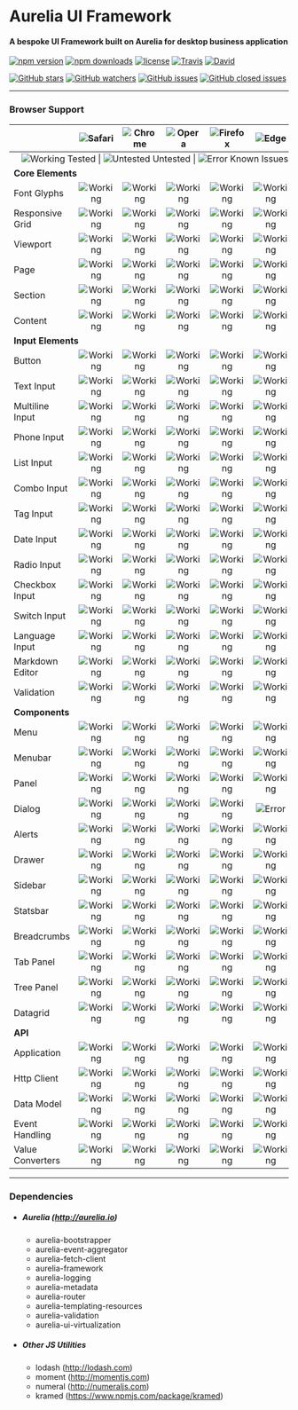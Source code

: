 # Aurelia UI Framework

#### A bespoke UI Framework built on Aurelia for desktop business application

[![npm version](https://img.shields.io/npm/v/aurelia-ui-framework.svg?style=flat-square)](https://www.npmjs.com/package/aurelia-ui-framework)
[![npm downloads](https://img.shields.io/npm/dt/aurelia-ui-framework.svg?style=flat-square)](https://www.npmjs.com/package/aurelia-ui-framework)
[![license](https://img.shields.io/github/license/adarshpastakia/aurelia-ui-framework.svg?style=flat-square)](https://github.com/adarshpastakia/aurelia-ui-framework/blob/master/LICENSE)
[![Travis](https://img.shields.io/travis/adarshpastakia/aurelia-ui-framework.svg?style=flat-square)](https://travis-ci.org/adarshpastakia/aurelia-ui-framework)
[![David](https://img.shields.io/david/adarshpastakia/aurelia-ui-framework.svg?style=flat-square)](https://github.com/adarshpastakia/aurelia-ui-framework)

[![GitHub stars](https://img.shields.io/github/stars/adarshpastakia/aurelia-ui-framework.svg?style=social&label=Star)](https://github.com/adarshpastakia/aurelia-ui-framework/stargazers)
[![GitHub watchers](https://img.shields.io/github/watchers/adarshpastakia/aurelia-ui-framework.svg?style=social&label=Watch)](https://github.com/adarshpastakia/aurelia-ui-framework/watchers)
[![GitHub issues](https://img.shields.io/github/issues/adarshpastakia/aurelia-ui-framework.svg?style=social&label=Issues)](https://github.com/adarshpastakia/aurelia-ui-framework/issues)
[![GitHub closed issues](https://img.shields.io/github/issues-closed/adarshpastakia/aurelia-ui-framework.svg?style=social&label=Closed%20Issues)](https://github.com/adarshpastakia/aurelia-ui-framework/issues?q=is%3Aissue+is%3Aclosed)


---

### Browser Support

<table>
<thead>
<tr>
<th></th>
<th style="text-align:center"><img src="http://i66.tinypic.com/2db3ypv.png" alt="Safari"></th>
<th style="text-align:center"><img src="http://i65.tinypic.com/5v0ff6.png" alt="Chrome"></th>
<th style="text-align:center"><img src="http://i64.tinypic.com/1z4y452.png" alt="Opera"></th>
<th style="text-align:center"><img src="http://i68.tinypic.com/2cgorw3.png" alt="Firefox"></th>
<th style="text-align:center"><img src="http://i65.tinypic.com/ebcupt.png" alt="Edge"></th>
</tr>
</thead>
<tbody>
<tr>
<td style="text-align:right" colspan="6"><img src="http://i63.tinypic.com/5v5c7c.png" alt="Working"> Tested | <img src="http://i67.tinypic.com/k2kix.png" alt="Untested"> Untested | <img src="http://i67.tinypic.com/wo6c7.png" alt="Error"> Known Issues</td>
</tr>
<tr>
<td colspan="6"><strong>Core Elements</strong></td>
</tr>
<tr>
<td>Font Glyphs</td>
<td style="text-align:center"><img src="http://i63.tinypic.com/5v5c7c.png" alt="Working"></td>
<td style="text-align:center"><img src="http://i63.tinypic.com/5v5c7c.png" alt="Working"></td>
<td style="text-align:center"><img src="http://i63.tinypic.com/5v5c7c.png" alt="Working"></td>
<td style="text-align:center"><img src="http://i63.tinypic.com/5v5c7c.png" alt="Working"></td>
<td style="text-align:center"><img src="http://i63.tinypic.com/5v5c7c.png" alt="Working"></td>
</tr>
<tr>
<td>Responsive Grid</td>
<td style="text-align:center"><img src="http://i63.tinypic.com/5v5c7c.png" alt="Working"></td>
<td style="text-align:center"><img src="http://i63.tinypic.com/5v5c7c.png" alt="Working"></td>
<td style="text-align:center"><img src="http://i63.tinypic.com/5v5c7c.png" alt="Working"></td>
<td style="text-align:center"><img src="http://i63.tinypic.com/5v5c7c.png" alt="Working"></td>
<td style="text-align:center"><img src="http://i63.tinypic.com/5v5c7c.png" alt="Working"></td>
</tr>
<tr>
<td>Viewport</td>
<td style="text-align:center"><img src="http://i63.tinypic.com/5v5c7c.png" alt="Working"></td>
<td style="text-align:center"><img src="http://i63.tinypic.com/5v5c7c.png" alt="Working"></td>
<td style="text-align:center"><img src="http://i63.tinypic.com/5v5c7c.png" alt="Working"></td>
<td style="text-align:center"><img src="http://i63.tinypic.com/5v5c7c.png" alt="Working"></td>
<td style="text-align:center"><img src="http://i63.tinypic.com/5v5c7c.png" alt="Working"></td>
</tr>
<tr>
<td>Page</td>
<td style="text-align:center"><img src="http://i63.tinypic.com/5v5c7c.png" alt="Working"></td>
<td style="text-align:center"><img src="http://i63.tinypic.com/5v5c7c.png" alt="Working"></td>
<td style="text-align:center"><img src="http://i63.tinypic.com/5v5c7c.png" alt="Working"></td>
<td style="text-align:center"><img src="http://i63.tinypic.com/5v5c7c.png" alt="Working"></td>
<td style="text-align:center"><img src="http://i63.tinypic.com/5v5c7c.png" alt="Working"></td>
</tr>
<tr>
<td>Section</td>
<td style="text-align:center"><img src="http://i63.tinypic.com/5v5c7c.png" alt="Working"></td>
<td style="text-align:center"><img src="http://i63.tinypic.com/5v5c7c.png" alt="Working"></td>
<td style="text-align:center"><img src="http://i63.tinypic.com/5v5c7c.png" alt="Working"></td>
<td style="text-align:center"><img src="http://i63.tinypic.com/5v5c7c.png" alt="Working"></td>
<td style="text-align:center"><img src="http://i63.tinypic.com/5v5c7c.png" alt="Working"></td>
</tr>
<tr>
<td>Content</td>
<td style="text-align:center"><img src="http://i63.tinypic.com/5v5c7c.png" alt="Working"></td>
<td style="text-align:center"><img src="http://i63.tinypic.com/5v5c7c.png" alt="Working"></td>
<td style="text-align:center"><img src="http://i63.tinypic.com/5v5c7c.png" alt="Working"></td>
<td style="text-align:center"><img src="http://i63.tinypic.com/5v5c7c.png" alt="Working"></td>
<td style="text-align:center"><img src="http://i63.tinypic.com/5v5c7c.png" alt="Working"></td>
</tr>
<tr>
<td colspan="6"><strong>Input Elements</strong></td>
</tr>
<tr>
<td>Button</td>
<td style="text-align:center"><img src="http://i63.tinypic.com/5v5c7c.png" alt="Working"></td>
<td style="text-align:center"><img src="http://i63.tinypic.com/5v5c7c.png" alt="Working"></td>
<td style="text-align:center"><img src="http://i63.tinypic.com/5v5c7c.png" alt="Working"></td>
<td style="text-align:center"><img src="http://i63.tinypic.com/5v5c7c.png" alt="Working"></td>
<td style="text-align:center"><img src="http://i63.tinypic.com/5v5c7c.png" alt="Working"></td>
</tr>
<tr>
<td>Text Input</td>
<td style="text-align:center"><img src="http://i63.tinypic.com/5v5c7c.png" alt="Working"></td>
<td style="text-align:center"><img src="http://i63.tinypic.com/5v5c7c.png" alt="Working"></td>
<td style="text-align:center"><img src="http://i63.tinypic.com/5v5c7c.png" alt="Working"></td>
<td style="text-align:center"><img src="http://i63.tinypic.com/5v5c7c.png" alt="Working"></td>
<td style="text-align:center"><img src="http://i63.tinypic.com/5v5c7c.png" alt="Working"></td>
</tr>
<tr>
<td>Multiline Input</td>
<td style="text-align:center"><img src="http://i63.tinypic.com/5v5c7c.png" alt="Working"></td>
<td style="text-align:center"><img src="http://i63.tinypic.com/5v5c7c.png" alt="Working"></td>
<td style="text-align:center"><img src="http://i63.tinypic.com/5v5c7c.png" alt="Working"></td>
<td style="text-align:center"><img src="http://i63.tinypic.com/5v5c7c.png" alt="Working"></td>
<td style="text-align:center"><img src="http://i63.tinypic.com/5v5c7c.png" alt="Working"></td>
</tr>
<tr>
<td>Phone Input</td>
<td style="text-align:center"><img src="http://i63.tinypic.com/5v5c7c.png" alt="Working"></td>
<td style="text-align:center"><img src="http://i63.tinypic.com/5v5c7c.png" alt="Working"></td>
<td style="text-align:center"><img src="http://i63.tinypic.com/5v5c7c.png" alt="Working"></td>
<td style="text-align:center"><img src="http://i63.tinypic.com/5v5c7c.png" alt="Working"></td>
<td style="text-align:center"><img src="http://i63.tinypic.com/5v5c7c.png" alt="Working"></td>
</tr>
<tr>
<td>List Input</td>
<td style="text-align:center"><img src="http://i63.tinypic.com/5v5c7c.png" alt="Working"></td>
<td style="text-align:center"><img src="http://i63.tinypic.com/5v5c7c.png" alt="Working"></td>
<td style="text-align:center"><img src="http://i63.tinypic.com/5v5c7c.png" alt="Working"></td>
<td style="text-align:center"><img src="http://i63.tinypic.com/5v5c7c.png" alt="Working"></td>
<td style="text-align:center"><img src="http://i63.tinypic.com/5v5c7c.png" alt="Working"></td>
</tr>
<tr>
<td>Combo Input</td>
<td style="text-align:center"><img src="http://i63.tinypic.com/5v5c7c.png" alt="Working"></td>
<td style="text-align:center"><img src="http://i63.tinypic.com/5v5c7c.png" alt="Working"></td>
<td style="text-align:center"><img src="http://i63.tinypic.com/5v5c7c.png" alt="Working"></td>
<td style="text-align:center"><img src="http://i63.tinypic.com/5v5c7c.png" alt="Working"></td>
<td style="text-align:center"><img src="http://i63.tinypic.com/5v5c7c.png" alt="Working"></td>
</tr>
<tr>
<td>Tag Input</td>
<td style="text-align:center"><img src="http://i63.tinypic.com/5v5c7c.png" alt="Working"></td>
<td style="text-align:center"><img src="http://i63.tinypic.com/5v5c7c.png" alt="Working"></td>
<td style="text-align:center"><img src="http://i63.tinypic.com/5v5c7c.png" alt="Working"></td>
<td style="text-align:center"><img src="http://i63.tinypic.com/5v5c7c.png" alt="Working"></td>
<td style="text-align:center"><img src="http://i63.tinypic.com/5v5c7c.png" alt="Working"></td>
</tr>
<tr>
<td>Date Input</td>
<td style="text-align:center"><img src="http://i63.tinypic.com/5v5c7c.png" alt="Working"></td>
<td style="text-align:center"><img src="http://i63.tinypic.com/5v5c7c.png" alt="Working"></td>
<td style="text-align:center"><img src="http://i63.tinypic.com/5v5c7c.png" alt="Working"></td>
<td style="text-align:center"><img src="http://i63.tinypic.com/5v5c7c.png" alt="Working"></td>
<td style="text-align:center"><img src="http://i63.tinypic.com/5v5c7c.png" alt="Working"></td>
</tr>
<tr>
<td>Radio Input</td>
<td style="text-align:center"><img src="http://i63.tinypic.com/5v5c7c.png" alt="Working"></td>
<td style="text-align:center"><img src="http://i63.tinypic.com/5v5c7c.png" alt="Working"></td>
<td style="text-align:center"><img src="http://i63.tinypic.com/5v5c7c.png" alt="Working"></td>
<td style="text-align:center"><img src="http://i63.tinypic.com/5v5c7c.png" alt="Working"></td>
<td style="text-align:center"><img src="http://i63.tinypic.com/5v5c7c.png" alt="Working"></td>
</tr>
<tr>
<td>Checkbox Input</td>
<td style="text-align:center"><img src="http://i63.tinypic.com/5v5c7c.png" alt="Working"></td>
<td style="text-align:center"><img src="http://i63.tinypic.com/5v5c7c.png" alt="Working"></td>
<td style="text-align:center"><img src="http://i63.tinypic.com/5v5c7c.png" alt="Working"></td>
<td style="text-align:center"><img src="http://i63.tinypic.com/5v5c7c.png" alt="Working"></td>
<td style="text-align:center"><img src="http://i63.tinypic.com/5v5c7c.png" alt="Working"></td>
</tr>
<tr>
<td>Switch Input</td>
<td style="text-align:center"><img src="http://i63.tinypic.com/5v5c7c.png" alt="Working"></td>
<td style="text-align:center"><img src="http://i63.tinypic.com/5v5c7c.png" alt="Working"></td>
<td style="text-align:center"><img src="http://i63.tinypic.com/5v5c7c.png" alt="Working"></td>
<td style="text-align:center"><img src="http://i63.tinypic.com/5v5c7c.png" alt="Working"></td>
<td style="text-align:center"><img src="http://i63.tinypic.com/5v5c7c.png" alt="Working"></td>
</tr>
<tr>
<td>Language Input</td>
<td style="text-align:center"><img src="http://i63.tinypic.com/5v5c7c.png" alt="Working"></td>
<td style="text-align:center"><img src="http://i63.tinypic.com/5v5c7c.png" alt="Working"></td>
<td style="text-align:center"><img src="http://i63.tinypic.com/5v5c7c.png" alt="Working"></td>
<td style="text-align:center"><img src="http://i63.tinypic.com/5v5c7c.png" alt="Working"></td>
<td style="text-align:center"><img src="http://i63.tinypic.com/5v5c7c.png" alt="Working"></td>
</tr>
<tr>
<td>Markdown Editor</td>
<td style="text-align:center"><img src="http://i63.tinypic.com/5v5c7c.png" alt="Working"></td>
<td style="text-align:center"><img src="http://i63.tinypic.com/5v5c7c.png" alt="Working"></td>
<td style="text-align:center"><img src="http://i63.tinypic.com/5v5c7c.png" alt="Working"></td>
<td style="text-align:center"><img src="http://i63.tinypic.com/5v5c7c.png" alt="Working"></td>
<td style="text-align:center"><img src="http://i63.tinypic.com/5v5c7c.png" alt="Working"></td>
</tr>
<tr>
<td>Validation</td>
<td style="text-align:center"><img src="http://i63.tinypic.com/5v5c7c.png" alt="Working"></td>
<td style="text-align:center"><img src="http://i63.tinypic.com/5v5c7c.png" alt="Working"></td>
<td style="text-align:center"><img src="http://i63.tinypic.com/5v5c7c.png" alt="Working"></td>
<td style="text-align:center"><img src="http://i63.tinypic.com/5v5c7c.png" alt="Working"></td>
<td style="text-align:center"><img src="http://i63.tinypic.com/5v5c7c.png" alt="Working"></td>
</tr>
<tr>
<td colspan="6"><strong>Components</strong></td>
</tr>
<tr>
<td>Menu</td>
<td style="text-align:center"><img src="http://i63.tinypic.com/5v5c7c.png" alt="Working"></td>
<td style="text-align:center"><img src="http://i63.tinypic.com/5v5c7c.png" alt="Working"></td>
<td style="text-align:center"><img src="http://i63.tinypic.com/5v5c7c.png" alt="Working"></td>
<td style="text-align:center"><img src="http://i63.tinypic.com/5v5c7c.png" alt="Working"></td>
<td style="text-align:center"><img src="http://i63.tinypic.com/5v5c7c.png" alt="Working"></td>
</tr>
<tr>
<td>Menubar</td>
<td style="text-align:center"><img src="http://i63.tinypic.com/5v5c7c.png" alt="Working"></td>
<td style="text-align:center"><img src="http://i63.tinypic.com/5v5c7c.png" alt="Working"></td>
<td style="text-align:center"><img src="http://i63.tinypic.com/5v5c7c.png" alt="Working"></td>
<td style="text-align:center"><img src="http://i63.tinypic.com/5v5c7c.png" alt="Working"></td>
<td style="text-align:center"><img src="http://i63.tinypic.com/5v5c7c.png" alt="Working"></td>
</tr>
<tr>
<td>Panel</td>
<td style="text-align:center"><img src="http://i63.tinypic.com/5v5c7c.png" alt="Working"></td>
<td style="text-align:center"><img src="http://i63.tinypic.com/5v5c7c.png" alt="Working"></td>
<td style="text-align:center"><img src="http://i63.tinypic.com/5v5c7c.png" alt="Working"></td>
<td style="text-align:center"><img src="http://i63.tinypic.com/5v5c7c.png" alt="Working"></td>
<td style="text-align:center"><img src="http://i63.tinypic.com/5v5c7c.png" alt="Working"></td>
</tr>
<tr>
<td>Dialog</td>
<td style="text-align:center"><img src="http://i63.tinypic.com/5v5c7c.png" alt="Working"></td>
<td style="text-align:center"><img src="http://i63.tinypic.com/5v5c7c.png" alt="Working"></td>
<td style="text-align:center"><img src="http://i63.tinypic.com/5v5c7c.png" alt="Working"></td>
<td style="text-align:center"><img src="http://i63.tinypic.com/5v5c7c.png" alt="Working"></td>
<td style="text-align:center"><img src="http://i67.tinypic.com/wo6c7.png" alt="Error"></td>
</tr>
<tr>
<td>Alerts</td>
<td style="text-align:center"><img src="http://i63.tinypic.com/5v5c7c.png" alt="Working"></td>
<td style="text-align:center"><img src="http://i63.tinypic.com/5v5c7c.png" alt="Working"></td>
<td style="text-align:center"><img src="http://i63.tinypic.com/5v5c7c.png" alt="Working"></td>
<td style="text-align:center"><img src="http://i63.tinypic.com/5v5c7c.png" alt="Working"></td>
<td style="text-align:center"><img src="http://i63.tinypic.com/5v5c7c.png" alt="Working"></td>
</tr>
<tr>
<td>Drawer</td>
<td style="text-align:center"><img src="http://i63.tinypic.com/5v5c7c.png" alt="Working"></td>
<td style="text-align:center"><img src="http://i63.tinypic.com/5v5c7c.png" alt="Working"></td>
<td style="text-align:center"><img src="http://i63.tinypic.com/5v5c7c.png" alt="Working"></td>
<td style="text-align:center"><img src="http://i63.tinypic.com/5v5c7c.png" alt="Working"></td>
<td style="text-align:center"><img src="http://i63.tinypic.com/5v5c7c.png" alt="Working"></td>
</tr>
<tr>
<td>Sidebar</td>
<td style="text-align:center"><img src="http://i63.tinypic.com/5v5c7c.png" alt="Working"></td>
<td style="text-align:center"><img src="http://i63.tinypic.com/5v5c7c.png" alt="Working"></td>
<td style="text-align:center"><img src="http://i63.tinypic.com/5v5c7c.png" alt="Working"></td>
<td style="text-align:center"><img src="http://i63.tinypic.com/5v5c7c.png" alt="Working"></td>
<td style="text-align:center"><img src="http://i63.tinypic.com/5v5c7c.png" alt="Working"></td>
</tr>
<tr>
<td>Statsbar</td>
<td style="text-align:center"><img src="http://i63.tinypic.com/5v5c7c.png" alt="Working"></td>
<td style="text-align:center"><img src="http://i63.tinypic.com/5v5c7c.png" alt="Working"></td>
<td style="text-align:center"><img src="http://i63.tinypic.com/5v5c7c.png" alt="Working"></td>
<td style="text-align:center"><img src="http://i63.tinypic.com/5v5c7c.png" alt="Working"></td>
<td style="text-align:center"><img src="http://i63.tinypic.com/5v5c7c.png" alt="Working"></td>
</tr>
<tr>
<td>Breadcrumbs</td>
<td style="text-align:center"><img src="http://i63.tinypic.com/5v5c7c.png" alt="Working"></td>
<td style="text-align:center"><img src="http://i63.tinypic.com/5v5c7c.png" alt="Working"></td>
<td style="text-align:center"><img src="http://i63.tinypic.com/5v5c7c.png" alt="Working"></td>
<td style="text-align:center"><img src="http://i63.tinypic.com/5v5c7c.png" alt="Working"></td>
<td style="text-align:center"><img src="http://i63.tinypic.com/5v5c7c.png" alt="Working"></td>
</tr>
<tr>
<td>Tab Panel</td>
<td style="text-align:center"><img src="http://i63.tinypic.com/5v5c7c.png" alt="Working"></td>
<td style="text-align:center"><img src="http://i63.tinypic.com/5v5c7c.png" alt="Working"></td>
<td style="text-align:center"><img src="http://i63.tinypic.com/5v5c7c.png" alt="Working"></td>
<td style="text-align:center"><img src="http://i63.tinypic.com/5v5c7c.png" alt="Working"></td>
<td style="text-align:center"><img src="http://i63.tinypic.com/5v5c7c.png" alt="Working"></td>
</tr>
<tr>
<td>Tree Panel</td>
<td style="text-align:center"><img src="http://i63.tinypic.com/5v5c7c.png" alt="Working"></td>
<td style="text-align:center"><img src="http://i63.tinypic.com/5v5c7c.png" alt="Working"></td>
<td style="text-align:center"><img src="http://i63.tinypic.com/5v5c7c.png" alt="Working"></td>
<td style="text-align:center"><img src="http://i63.tinypic.com/5v5c7c.png" alt="Working"></td>
<td style="text-align:center"><img src="http://i63.tinypic.com/5v5c7c.png" alt="Working"></td>
</tr>
<tr>
<td>Datagrid</td>
<td style="text-align:center"><img src="http://i63.tinypic.com/5v5c7c.png" alt="Working"></td>
<td style="text-align:center"><img src="http://i63.tinypic.com/5v5c7c.png" alt="Working"></td>
<td style="text-align:center"><img src="http://i63.tinypic.com/5v5c7c.png" alt="Working"></td>
<td style="text-align:center"><img src="http://i63.tinypic.com/5v5c7c.png" alt="Working"></td>
<td style="text-align:center"><img src="http://i63.tinypic.com/5v5c7c.png" alt="Working"></td>
</tr>
<tr>
<td colspan="6"><strong>API</strong></td>
</tr>
<tr>
<td>Application</td>
<td style="text-align:center"><img src="http://i63.tinypic.com/5v5c7c.png" alt="Working"></td>
<td style="text-align:center"><img src="http://i63.tinypic.com/5v5c7c.png" alt="Working"></td>
<td style="text-align:center"><img src="http://i63.tinypic.com/5v5c7c.png" alt="Working"></td>
<td style="text-align:center"><img src="http://i63.tinypic.com/5v5c7c.png" alt="Working"></td>
<td style="text-align:center"><img src="http://i63.tinypic.com/5v5c7c.png" alt="Working"></td>
</tr>
<tr>
<td>Http Client</td>
<td style="text-align:center"><img src="http://i63.tinypic.com/5v5c7c.png" alt="Working"></td>
<td style="text-align:center"><img src="http://i63.tinypic.com/5v5c7c.png" alt="Working"></td>
<td style="text-align:center"><img src="http://i63.tinypic.com/5v5c7c.png" alt="Working"></td>
<td style="text-align:center"><img src="http://i63.tinypic.com/5v5c7c.png" alt="Working"></td>
<td style="text-align:center"><img src="http://i63.tinypic.com/5v5c7c.png" alt="Working"></td>
</tr>
<tr>
<td>Data Model</td>
<td style="text-align:center"><img src="http://i63.tinypic.com/5v5c7c.png" alt="Working"></td>
<td style="text-align:center"><img src="http://i63.tinypic.com/5v5c7c.png" alt="Working"></td>
<td style="text-align:center"><img src="http://i63.tinypic.com/5v5c7c.png" alt="Working"></td>
<td style="text-align:center"><img src="http://i63.tinypic.com/5v5c7c.png" alt="Working"></td>
<td style="text-align:center"><img src="http://i63.tinypic.com/5v5c7c.png" alt="Working"></td>
</tr>
<tr>
<td>Event Handling</td>
<td style="text-align:center"><img src="http://i63.tinypic.com/5v5c7c.png" alt="Working"></td>
<td style="text-align:center"><img src="http://i63.tinypic.com/5v5c7c.png" alt="Working"></td>
<td style="text-align:center"><img src="http://i63.tinypic.com/5v5c7c.png" alt="Working"></td>
<td style="text-align:center"><img src="http://i63.tinypic.com/5v5c7c.png" alt="Working"></td>
<td style="text-align:center"><img src="http://i63.tinypic.com/5v5c7c.png" alt="Working"></td>
</tr>
<tr>
<td>Value Converters</td>
<td style="text-align:center"><img src="http://i63.tinypic.com/5v5c7c.png" alt="Working"></td>
<td style="text-align:center"><img src="http://i63.tinypic.com/5v5c7c.png" alt="Working"></td>
<td style="text-align:center"><img src="http://i63.tinypic.com/5v5c7c.png" alt="Working"></td>
<td style="text-align:center"><img src="http://i63.tinypic.com/5v5c7c.png" alt="Working"></td>
<td style="text-align:center"><img src="http://i63.tinypic.com/5v5c7c.png" alt="Working"></td>
</tr>
</tbody>
</table>

---


### Dependencies

* ##### Aurelia (http://aurelia.io)
  * aurelia-bootstrapper
  * aurelia-event-aggregator
  * aurelia-fetch-client
  * aurelia-framework
  * aurelia-logging
  * aurelia-metadata
  * aurelia-router
  * aurelia-templating-resources
  * aurelia-validation
  * aurelia-ui-virtualization

* ##### Other JS Utilities
  * lodash (http://lodash.com)
  * moment (http://momentjs.com)
  * numeral (http://numeraljs.com)
  * kramed (https://www.npmjs.com/package/kramed)
